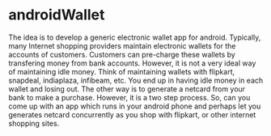 androidWallet
=============

The idea is to develop a generic electronic wallet app for android. Typically, many Internet shopping providers maintain electronic wallets for the accounts of customers. Customers can pre-charge these wallets by transfering money from bank accounts. However, it is not a very ideal way of maintaining idle money. Think of maintaining wallets with flipkart, snapdeal, indiaplaza, infibeam, etc. You end up in having idle money in each wallet and losing out. The other way is to generate a netcard from your bank to make a purchase. However, it is a two step process. So, can you come up with an app which runs in your android phone and perhaps let you generates netcard concurrently as you shop with flipkart, or other internet shopping sites. 